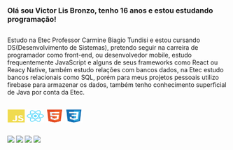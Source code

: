 ### Olá sou Victor Lis Bronzo, tenho 16 anos e estou estudando programação!

##

Estudo na Etec Professor Carmine Biagio Tundisi e estou cursando DS(Desenvolvimento de Sistemas), pretendo seguir na carreira de programador como front-end, ou desenvolvedor mobile, estudo frequentemente JavaScript e alguns de seus frameworks como React ou Reacy Native, também estudo relações com bancos dados, na Etec estudo bancos relacionais como SQL, porém para meus projetos pessoais utilizo firebase para armazenar os dados, também tenho conhecimento superficial de Java por conta da Etec.

<div style="display: inline_block"><br>
  <img align="center" alt="Js" height="30" width="40" src="https://raw.githubusercontent.com/devicons/devicon/master/icons/javascript/javascript-plain.svg">
  <!-- <img align="center" alt="Ts" height="30" width="40" src="https://raw.githubusercontent.com/devicons/devicon/master/icons/typescript/typescript-plain.svg"> -->
  <img align="center" alt="React" height="30" width="40" src="https://raw.githubusercontent.com/devicons/devicon/master/icons/react/react-original.svg">
  <img align="center" alt="HTML" height="30" width="40" src="https://raw.githubusercontent.com/devicons/devicon/master/icons/html5/html5-original.svg">
  <img align="center" alt="CSS" height="30" width="40" src="https://raw.githubusercontent.com/devicons/devicon/master/icons/css3/css3-original.svg">
</div>
  
  ##
 
<div> 
  
  <a href="https://wa.me/5511941613234?text=Olá%20Victor!" target="_blank"><img src="https://img.shields.io/badge/-WhatsApp-%52a447?style=for-the-badge&logo=whatsapp&logoColor=white" target="_blank"></a>
  <a href="https://instagram.com/_victor_lb_" target="_blank"><img src="https://img.shields.io/badge/-Instagram-%23E4405F?style=for-the-badge&logo=instagram&logoColor=white" target="_blank"></a>
  <a href = "mailto:victorlisbronzo1@gmail.com" target="_blank"><img src="https://img.shields.io/badge/-Gmail-%23333?style=for-the-badge&logo=gmail&logoColor=white" target="_blank"></a>
  <a href="https://www.linkedin.com/in/victor-lis-bronzo-b39310273/" target="_blank"><img src="https://img.shields.io/badge/-LinkedIn-%230077B5?style=for-the-badge&logo=linkedin&logoColor=white" target="_blank"></a> 
  
</div>
